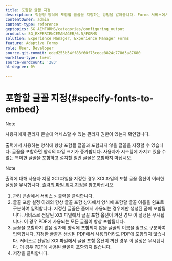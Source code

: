 ```yaml
---
title: 포함할 글꼴 지정
description: 적응형 양식에 포함할 글꼴을 지정하는 방법을 알아봅니다. Forms 서비스에서 생성하는 양식에 포함할 글꼴과 포함하지 않을 글꼴을 지정할 수 있습니다.
contentOwner: admin
content-type: reference
geptopics: SG_AEMFORMS/categories/configuring_output
products: SG_EXPERIENCEMANAGER/6.5/FORMS
solution: Experience Manager, Experience Manager Forms
feature: Adaptive Forms
role: User, Developer
source-git-commit: eded255b54ff83f60f73cece8824c778d3a87680
workflow-type: tm+mt
source-wordcount: '283'
ht-degree: 0%

---
```


# 포함할 글꼴 지정{#specify-fonts-to-embed}

>[!NOTE]
> 
> 사용자에게 관리자 콘솔에 액세스할 수 있는 관리자 권한이 있는지 확인합니다.

출력에서 사용하는 양식에 항상 포함될 글꼴과 포함되지 않을 글꼴을 지정할 수 있습니다. 글꼴을 포함하면 양식의 파일 크기가 증가합니다. 사용자가 시스템에 가지고 있을 수 없는 특이한 글꼴을 포함하고 설치할 일반 글꼴은 포함하지 마십시오.

>[!NOTE]
>
>출력에 대해 사용자 지정 XCI 파일을 지정한 경우 XCI 파일의 포함 글꼴 옵션이 이러한 설정을 무시합니다. [출력의 파일 위치 지정](/help/forms/using/admin-help/specify-file-locations-output.md#specify-file-locations-for-output)을 참조하십시오.

1. 관리 콘솔에서 서비스 > 출력을 클릭합니다.
1. 글꼴 포함 설정 아래의 항상 글꼴 포함 상자에서 양식에 포함할 글꼴 이름을 쉼표로 구분하여 입력합니다. 지정한 글꼴은 폼에서 사용되는 경우에만 생성된 폼에 포함됩니다. 서비스로 전달된 XCI 파일에서 글꼴 포함 옵션이 켜진 경우 이 설정은 무시됩니다. 이 경우 PDF에 사용되는 모든 글꼴이 항상 포함됩니다.
1. 글꼴을 포함하지 않음 상자에 양식에 포함되지 않을 글꼴의 이름을 쉼표로 구분하여 입력합니다. 지정한 글꼴은 생성된 PDF에서 사용되더라도 PDF에 포함되지 않습니다. 서비스로 전달된 XCI 파일에서 글꼴 포함 옵션이 꺼진 경우 이 설정은 무시됩니다. 이 경우 PDF에 사용된 글꼴이 포함되지 않습니다.
1. 저장을 클릭합니다.

